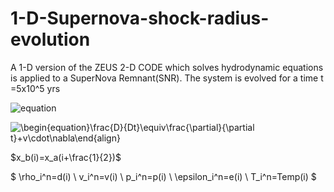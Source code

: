 # 1-D-Supernova-shock-radius-evolution
A 1-D version of the ZEUS 2-D CODE which solves hydrodynamic equations is applied to a  SuperNova Remnant(SNR). The system is evolved for a time t =5x10^5 yrs

![equation](https://latex.codecogs.com/gif.image?\dpi{110}\begin{align}\frac{D\rho}{Dt}&=-\rho\nabla\cdot&space;v\\\rho\frac{Dv}{Dt}&=-\nabla&space;p\\\frac{D\epsilon}{Dt}&=-p\nabla\cdot&space;v\end{align})



<img src="https://latex.codecogs.com/gif.image?\inline&space;\large&space;\dpi{110}\begin{equation}\frac{D}{Dt}\equiv\frac{\partial}{\partial&space;t}&plus;v\cdot\nabla\end{align}" title="\begin{equation}\frac{D}{Dt}\equiv\frac{\partial}{\partial t}+v\cdot\nabla\end{align}" />

$x_b(i)=x_a(i+\frac{1}{2})$

$ \rho_i^n=d(i) \\
    v_i^n=v(i) \\
    p_i^n=p(i) \\
    \epsilon_i^n=e(i) \\
    T_i^n=Temp(i) 
$
